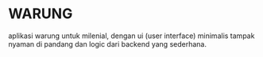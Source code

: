 # WARUNG

aplikasi warung untuk milenial,
dengan ui (user interface) minimalis tampak nyaman di pandang
dan logic dari backend yang sederhana.

